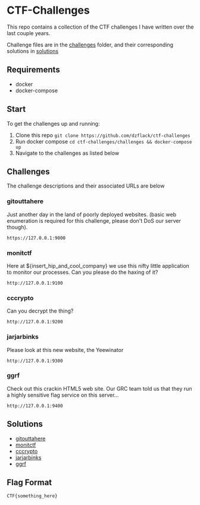 # CTF-Challenges

This repo contains a collection of the CTF challenges I have written over the last couple years.

Challenge files are in the [challenges](challenges) folder, and their corresponding solutions in [solutions](solutions)

## Requirements

- docker
- docker-compose

## Start

To get the challenges up and running:

1. Clone this repo `git clone https://github.com/dzflack/ctf-challenges`
2. Run docker compose `cd ctf-challenges/challenges && docker-compose up`
3. Navigate to the challenges as listed below

## Challenges

The challenge descriptions and their associated URLs are below
### gitouttahere 

Just another day in the land of poorly deployed websites. (basic web enumeration is required for this challenge, please don't DoS our server though).

`https://127.0.0.1:9000`

### monitctf 

Here at ${insert_hip_and_cool_company} we use this nifty little application to monitor our processes. Can you please do the haxing of it?
    
`http://127.0.0.1:9100`

### cccrypto 

Can you decrypt the thing?

`http://127.0.0.1:9200`

### jarjarbinks 

Please look at this new website, the Yeewinator

`http://127.0.0.1:9300`

### ggrf 

Check out this crackin HTML5 web site. Our GRC team told us that they run a highly sensitive flag service on this server... 

`http://127.0.0.1:9400`

## Solutions

- [gitouttahere](solutions/gitouttahere/README.md)
- [monitctf](solutions/monitctf/README.md)
- [cccrypto](solutions/cccrypto/README.md)
- [jarjarbinks](solutions/jarjarbinks/README.md)
- [ggrf](solutions/ggrf/README.md)

## Flag Format

`CTF{something_here}`